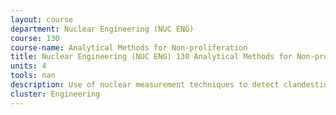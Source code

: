 ```yaml
---
layout: course 
department: Nuclear Engineering (NUC ENG)
course: 130
course-name: Analytical Methods for Non-proliferation
title: Nuclear Engineering (NUC ENG) 130 Analytical Methods for Non-proliferation
units: 4
tools: nan
description: Use of nuclear measurement techniques to detect clandestine movement and/or possession of nuclear materials by third parties. Nuclear detection, forensics, signatures, and active and passive interrogation methodologies will be explored. Techniques currently deployed for arms control and treaty verification will be discussed. Emphasis will be placed on common elements of detection technology from the viewpoint of resolution of threat signatures from false positives due to naturally occurring radioactive material. Laboratory will involve experiments conducted in the Nucleonics Laboratory featuring passive and active neutron signals, gamma ray detection, fission neutron multiplicity, and U and Pu isotopic identification and age determination. Students should be familiar with alpha, beta, gamma, and neutron radiation and basic concepts of nuclear fission.
cluster: Engineering
---
```

